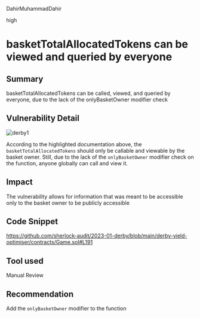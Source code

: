DahirMuhammadDahir

high

# basketTotalAllocatedTokens can be viewed and queried by everyone

## Summary
basketTotalAllocatedTokens can be called, viewed, and queried by everyone, due to the lack of the onlyBasketOwner modifier check

## Vulnerability Detail
![derby1](https://user-images.githubusercontent.com/10962355/223065182-6e4adaa9-95ba-402d-9f52-18cd4620c580.png)

According to the highlighted documentation above, the `basketTotalAllocatedTokens` should only be callable and viewable by the basket owner. Still, due to the lack of the `onlyBasketOwner` modifier check on the function, anyone globally can call and view it.

## Impact
The vulnerability allows for information that was meant to be accessible only to the basket owner to be publicly accessible

## Code Snippet
https://github.com/sherlock-audit/2023-01-derby/blob/main/derby-yield-optimiser/contracts/Game.sol#L191

## Tool used

Manual Review

## Recommendation
Add the `onlyBasketOwner` modifier to the function